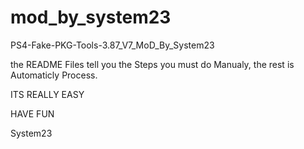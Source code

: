 # mod_by_system23
PS4-Fake-PKG-Tools-3.87_V7_MoD_By_System23

the README Files tell you the Steps you must do Manualy,
the rest is Automaticly Process.

ITS REALLY EASY

HAVE FUN

System23
